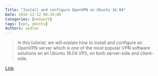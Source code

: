 ```yaml
---
Title: "Install and configure OpenVPN on Ubuntu 16.04"
Date: 2016-12-12 08:34:00
Categories: [network]
tags: [vpn, ubuntu]
Authors: sedlav
---
```


> In this tutorial, we will explain how to install and configure an OpenVPN server which is one of the most popular VPN software solutions on an Ubuntu 16.04 VPS, on both server-side and client-side.

[Link](https://www.rosehosting.com/blog/install-and-configure-openvpn-on-ubuntu-16-04/)
